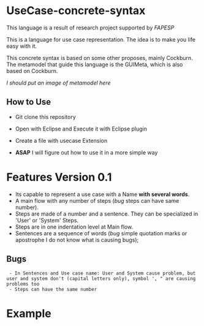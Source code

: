 # UseCase-concrete-syntax

This language is a result of research project supported by *FAPESP*

This is a language for use case representation. The idea is to make you life easy with it.

This concrete syntax is based on some other proposes, mainly Cockburn. The metamodel that guide this language is the GUIMeta, which is also based on Cockburn.

*I should put an image of metamodel here*


  ## How to Use
   - Git clone this repository
   - Open with Eclipse and Execute it with Eclipse plugin
   - Create a file with usecase Extension

   - **ASAP** I will figure out how to use it in a more simple way

# Features Version 0.1

   - Its capable to represent a use case with a Name **with several words**.
   - A main flow with any number of steps (*bug* steps can have same number).
   - Steps are made of a number and a sentence. They can be specialized in 'User' or 'System' Steps.
   - Steps are in one indentation level at Main flow.
   - Sentences are a sequence of words (*bug* simple quotation marks or apostrophe I do not know what is causing bugs);

  ## Bugs
     - In Sentences and Use case name: User and System cause problem, but user and system don't (capital letters only), symbol ', " are causing problems too
     - Steps can have the same number

# Example
